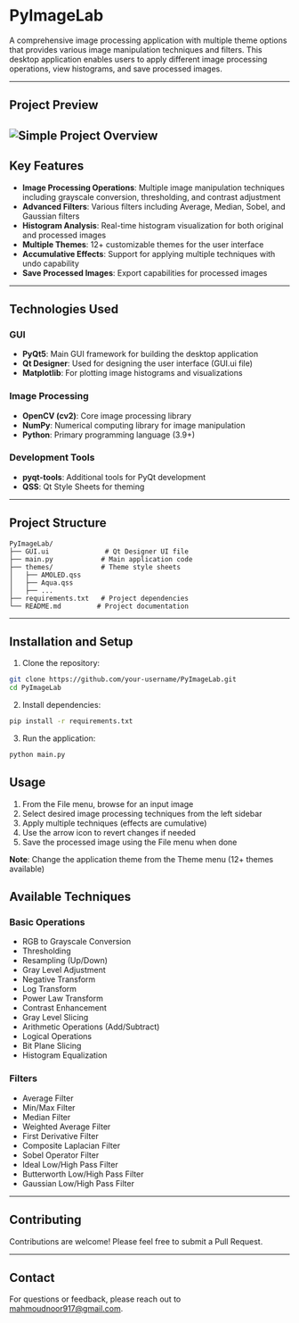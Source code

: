 # PyImageLab

A comprehensive image processing application with multiple theme options that provides various image manipulation techniques and filters. This desktop application enables users to apply different image processing operations, view histograms, and save processed images.

---

## Project Preview
![Simple Project Overview](https://user-images.githubusercontent.com/59361888/210313373-861c87db-2716-4bdb-82b8-33c9df21a00a.png)
---
## Key Features

- **Image Processing Operations**: Multiple image manipulation techniques including grayscale conversion, thresholding, and contrast adjustment
- **Advanced Filters**: Various filters including Average, Median, Sobel, and Gaussian filters
- **Histogram Analysis**: Real-time histogram visualization for both original and processed images
- **Multiple Themes**: 12+ customizable themes for the user interface
- **Accumulative Effects**: Support for applying multiple techniques with undo capability
- **Save Processed Images**: Export capabilities for processed images

---

## Technologies Used

### GUI
- **PyQt5**: Main GUI framework for building the desktop application
- **Qt Designer**: Used for designing the user interface (GUI.ui file)
- **Matplotlib**: For plotting image histograms and visualizations

### Image Processing
- **OpenCV (cv2)**: Core image processing library
- **NumPy**: Numerical computing library for image manipulation
- **Python**: Primary programming language (3.9+)

### Development Tools
- **pyqt-tools**: Additional tools for PyQt development
- **QSS**: Qt Style Sheets for theming

---

## Project Structure
```
PyImageLab/
├── GUI.ui              # Qt Designer UI file
├── main.py            # Main application code
├── themes/            # Theme style sheets
│   ├── AMOLED.qss
│   ├── Aqua.qss
│   ├── ...
├── requirements.txt   # Project dependencies
└── README.md         # Project documentation
```

---

## Installation and Setup

1. Clone the repository:
```bash
git clone https://github.com/your-username/PyImageLab.git
cd PyImageLab
```

2. Install dependencies:
```bash
pip install -r requirements.txt
```

3. Run the application:
```bash
python main.py
```

## Usage

1. From the File menu, browse for an input image
2. Select desired image processing techniques from the left sidebar
3. Apply multiple techniques (effects are cumulative)
4. Use the arrow icon to revert changes if needed
5. Save the processed image using the File menu when done

**Note**: Change the application theme from the Theme menu (12+ themes available)

## Available Techniques

### Basic Operations
- RGB to Grayscale Conversion
- Thresholding
- Resampling (Up/Down)
- Gray Level Adjustment
- Negative Transform
- Log Transform
- Power Law Transform
- Contrast Enhancement
- Gray Level Slicing
- Arithmetic Operations (Add/Subtract)
- Logical Operations
- Bit Plane Slicing
- Histogram Equalization

### Filters
- Average Filter
- Min/Max Filter
- Median Filter
- Weighted Average Filter
- First Derivative Filter
- Composite Laplacian Filter
- Sobel Operator Filter
- Ideal Low/High Pass Filter
- Butterworth Low/High Pass Filter
- Gaussian Low/High Pass Filter

---

## Contributing

Contributions are welcome! Please feel free to submit a Pull Request.

---

## Contact

For questions or feedback, please reach out to mahmoudnoor917@gmail.com.
